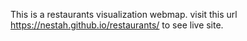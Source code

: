 This is a restaurants visualization webmap.
visit this url https://nestah.github.io/restaurants/ to see live site.
